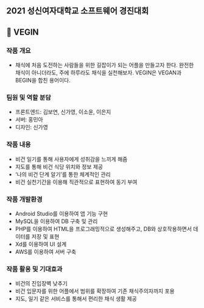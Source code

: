 ## 2021 성신여자대학교 소프트웨어 경진대회
## :herb: VEGIN
### 작품 개요
  - 채식에 처음 도전하는 사람들을 위한 길잡이가 되는 어플을 만들고자 한다.
  완전한 채식이 아니더라도, 주에 하루라도 채식을 실천해보자. VEGIN은 VEGAN과 BEGIN을 합친 용어이다.
  
### 팀원 및 역할 분담
  - 프론트엔드: 김보연, 신가영, 이소윤, 이은지
  - 서버: 홍민아
  - 디자인: 신가영

### 작품 내용
  - 비건 일기를 통해 사용자에게 성취감을 느끼게 해줌
  - 지도를 통해 비건 식당 위치와 정보 제공
  - ‘나의 비건 단계 알기’를 통한 체계적인 관리
  - 비건 실천기간을 이용해 직관적으로 표현하여 동기 부여

### 작품 개발환경
   - Android Studio를 이용하여 앱 기능 구현
   - MySQL을 이용하여 DB 구축 및 관리
   - PHP를 이용하여 HTML을 프로그래밍적으로 생성해주고, DB와 상호작용하면서 데이터를 저장 및 표현
   - Xd를 이용하여 UI 설계
   - AWS를 이용하여 서버 구축
   
### 작품 활용 및 기대효과
  - 비건의 진입장벽 낮추기
  - 비건 입문자를 위한 어플에서 범위를 확장하여 기존 채식주의자까지 포용
  - 지도, 일기 같은 서비스를 통해서 편리한 채식 생활 제공
